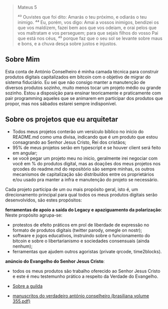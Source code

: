 > Mateus 5
>
> ⁴³ Ouvistes que foi dito: Amarás o teu próximo, e odiarás o teu inimigo. ⁴⁴ Eu, porém, vos digo: Amai a vossos inimigos, bendizei os que vos maldizem, fazei bem aos que vos odeiam, e orai pelos que vos maltratam e vos perseguem; para que sejais filhos do vosso Pai que está nos céus, ⁴⁵ porque faz que o seu sol se levante sobre maus e bons, e a chuva desça sobre justos e injustos.

## Sobre Mim
Esta conta de António Conselheiro é minha camada técnica para construir produtos digitais capitalizados em bitcoin com o objetivo de migrar do sistema fiduciário.
Eu sei que não consigo manter a manutenção de diversos produtos sozinho, muito menos tocar um projeto médio ou grande sozinho. Estou a disposição para ensinar teoricamente e praticamente com pair programming aqueles que se animarem em participar dos produtos que propor, mas nos sábados estarei sempre indisponível.

## Sobre os projetos que eu arquitetar
- Todos meus projetos conterão um versículo bíblico no início do README.md como uma divisa, indicando que é um produto que estou consagrando ao Senhor Jesus Cristo, Rei dos cristãos;
- 95% de meus projetos serão em typescript e se houver client será feito em angular;
- se você pegar um projeto meu no inicio, geralmente irei negociar com você em % do produtos digital, mas as doações dos meus projetos nos qrcodes do readme.md do repositório são sempre minhas, os outros mecanismos de capitalização são distribuídos entre os proprietários e/ou usado pra manter a infra e manutenção do projeto se necessário.

Cada projeto participa de um ou mais propósito geral, isto é, um direcionamento principal para qual todos os meus produtos digitais serão desenvolvidos, são estes propósitos:

**ferramentas de apoio a saída do Legacy e apaziguamento da polarização**:
Neste propósito agrupa-se:
 - protestos de efeito práticos em prol de liberdade de expressão no formato de produtos digitais (twitter parody, omegle on nostr);
 - software e jogos educativos, instruindo sobre o funcionamento do bitcoin e sobre o libertarianismo e sociedades consensuais (ainda nenhum);
 - ferramentas que ajudem outros agoristas (private qrcode, time2blocks).

**anúncio do Evangelho do Senhor Jesus Cristo**:
 - todos os meus produtos são trabalho oferecido ao Senhor Jesus Cristo e este é meu testemunho prático a respeito da Verdade do Evangelho.

- [Sobre a guilda](GUILD.md)
- [manuscritos do verdadeiro antónio conselheiro (brasiliana volume 355.pdf)](https://drive.google.com/file/d/14O3Gs0tOUNTKRbzlBx4F3Mssg8pgZ8lE/view)
